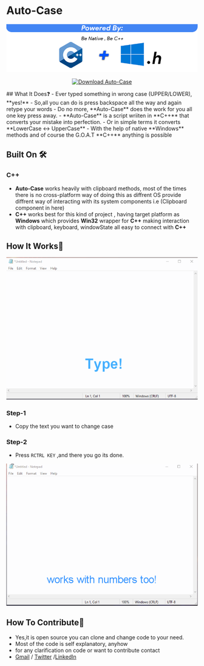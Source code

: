 # Auto-Case
![](gitres/1.png)
<p align="center">
  <a href="https://sourceforge.net/projects/auto-case/files/latest/download"><img alt="Download Auto-Case" src="https://a.fsdn.com/con/app/sf-download-button" width=276 height=48 srcset="https://a.fsdn.com/con/app/sf-download-button?button_size=2x 2x"></a>
</p>
## What It Does❓
- Ever typed something in wrong case (UPPER/LOWER), **yes!**
- So,all you can do is press backspace all the way and again retype your words
- Do no more, **Auto-Case** does the work for you all one  key  press away.
- **Auto-Case** is a script wriiten in **C++** that converts your mistake into perfection.
- Or in simple terms it converts **LowerCase ↔ UpperCase**
- With the help of native **Windows** methods and of course the G.O.A.T **C++** anything is possible

## Built On 🛠
### C++
- **Auto-Case** works heavily with clipboard methods, most of the times there is no cross-platform way of doing this as diffrent OS provide diffrent way of interacting with its system components i.e (Clipboard component in here)
- **C++** works best for this kind of project , having target platform as **Windows** which provides **Win32** wrapper for **C++** making interaction with clipboard,   keyboard, windowState all easy to connect with **C++**

## How It Works🤔
![](gitres/2.gif)
### Step-1
- Copy the text you want to change case
### Step-2
- Press ```RCTRL KEY``` ,and there you go its done. 

![](gitres/3.gif)

## How To Contribute🤝 
- Yes,it is open source you can clone and change code to your need.
- Most of the code is self explanatory, anyhow
- for any clarification on code or want to contribute contact 
- [Gmail] / [Twitter] /[LinkedIn]

[Gmail]: <mailto:vashish888@gmail.com>
[LinkedIn]: <https://www.linkedin.com/in/asish-raju-7a0b90192>
[Twitter]: <https://twitter.com/vashish888>